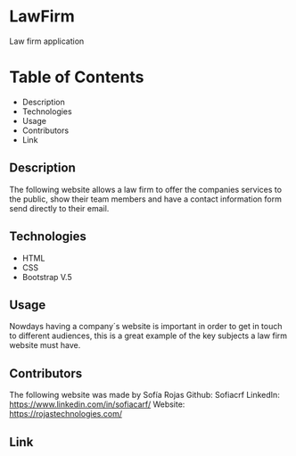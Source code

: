 # LawFirm
Law firm application
 # Table of Contents
 * Description
 * Technologies
 * Usage
 * Contributors
 * Link

 ## Description
 The following website allows a law firm to offer the companies services to the public, show their team members and have a contact information form send directly to their email. 

 ## Technologies
 * HTML
 * CSS
 * Bootstrap V.5

 ## Usage
 Nowdays having a company´s website is important in order to get in touch to different audiences, this is a great example of the key subjects a law firm website must have. 

 ## Contributors
 The following website was made by Sofía Rojas
 Github: Sofiacrf
 LinkedIn: https://www.linkedin.com/in/sofiacarf/
 Website: https://rojastechnologies.com/

 ## Link
 